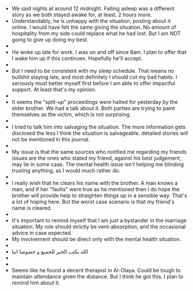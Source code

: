 - We said nights at around 12 midnight. Falling asleep was a different story as we both stayed awake for, at least, 2 hours more.
- Understandably, he is unhappy with the situation, posting about it online. I would have felt the same giving the situation. No amount of hospitality from my side could replace what he had lost. But I am NOT going to give up doing my best.
-
- He woke up late for work. I was on and off since 6am. I plan to offer that I wake him up if this continues. Hopefully he'll accept.
-
- But I need to be consistent with my sleep schedule. That means no bullshit staying late, and most definitely I should cut my bad habits. I seriously must better myself first before I am able to offer impactful support. At least that's my opinion.
-
- It seems the "split-up" proceedings were halted for yesterday by the elder brother. We had a talk about it. Both parties are trying to paint themselves as the victim, which is not surprising.
-
- I tried to talk him into salvaging the situation. The more information gets disclosed the less I think the situation is salvageable. detailed stories will not be mentioned in this journal.
-
- My issue is that the same sources who notified me regarding my friends issues are the ones who stated my friend, against his best judgement, may lie in some case. The mental health issue isn't helping me blinding trusting anything, as I would much rather do.
-
- I really wish that he clears his name with the brother. A man knows a man, and if her "faults" were true as he mentioned then I do hope the brother will provide help to straighten things up in a sensible way. That's a lot of hoping here. But the worst case scenario is that my friend's name is cleared.
-
- It's important to remind myself that I am just a bystander in the marriage situation. My role should strictly be vent-absorption, and the occasional advice in case expected.
- My involvement should be direct only with the mental health situation.
-
- الله يكتب الخير للجميع و خصوصا انيا
-
-
- Seems like he found a decent therapist in Al-Olaya. Could be tough to maintain attendance given the distance. But I think he got this. I plan to remind him about it.